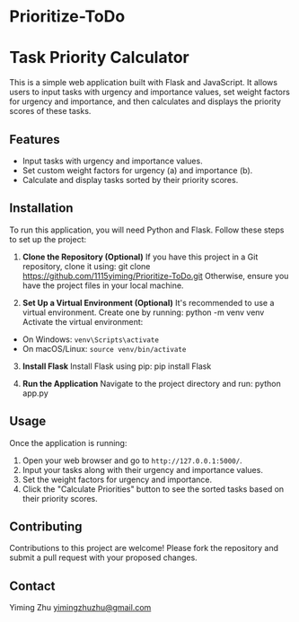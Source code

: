 # Prioritize-ToDo
# Task Priority Calculator

This is a simple web application built with Flask and JavaScript. It allows users to input tasks with urgency and importance values, set weight factors for urgency and importance, and then calculates and displays the priority scores of these tasks.

## Features

- Input tasks with urgency and importance values.
- Set custom weight factors for urgency (a) and importance (b).
- Calculate and display tasks sorted by their priority scores.

## Installation

To run this application, you will need Python and Flask. Follow these steps to set up the project:

1. **Clone the Repository (Optional)**
   If you have this project in a Git repository, clone it using:
   git clone https://github.com/1115yiming/Prioritize-ToDo.git
   Otherwise, ensure you have the project files in your local machine.

2. **Set Up a Virtual Environment (Optional)**
It's recommended to use a virtual environment. Create one by running:
python -m venv venv
Activate the virtual environment:
- On Windows: `venv\Scripts\activate`
- On macOS/Linux: `source venv/bin/activate`

3. **Install Flask**
Install Flask using pip:
pip install Flask

4. **Run the Application**
Navigate to the project directory and run:
python app.py

## Usage

Once the application is running:

1. Open your web browser and go to `http://127.0.0.1:5000/`.
2. Input your tasks along with their urgency and importance values.
3. Set the weight factors for urgency and importance.
4. Click the "Calculate Priorities" button to see the sorted tasks based on their priority scores.

## Contributing

Contributions to this project are welcome! Please fork the repository and submit a pull request with your proposed changes.

## Contact

Yiming Zhu
yimingzhuzhu@gmail.com

